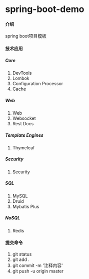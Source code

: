# spring-boot-demo

#### 介绍
spring boot项目模板

#### 技术应用
##### Core
1. DevTools
2. Lombok
3. Configuration Processor
4. Cache
##### Web
1. Web
2. Websocket
3. Rest Docs
##### Template Engines
1. Thymeleaf
##### Security
1. Security
##### SQL
1. MySQL
2. Druid
3. Mybatis Plus
##### NoSQL
1. Redis

#### 提交命令
1. git status
2. git add .
3. git commit -m '注释内容'
4. git push -u origin master
